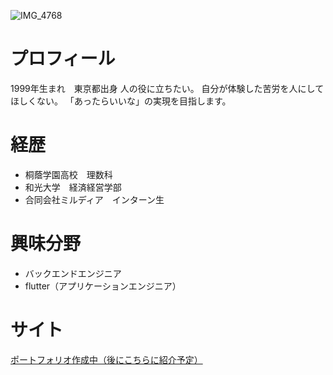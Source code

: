 ![IMG_4768](https://user-images.githubusercontent.com/111550856/201825555-9c130657-0ce3-4474-8e5b-5c458150cc5e.jpg)

# プロフィール

1999年生まれ　東京都出身
人の役に立ちたい。
自分が体験した苦労を人にしてほしくない。
「あったらいいな」の実現を目指します。

# 経歴
- 桐蔭学園高校　理数科
- 和光大学　経済経営学部
- 合同会社ミルディア　インターン生

# 興味分野
- バックエンドエンジニア
- flutter（アプリケーションエンジニア）

# サイト
[ポートフォリオ作成中（後にこちらに紹介予定）](https://github.com/k-saito-en/portfolio-k-saito-hourTime)

<!---
k-saito-en/k-saito-en is a ✨ special ✨ repository because its `README.md` (this file) appears on your GitHub profile.
You can click the Preview link to take a look at your changes.
--->
